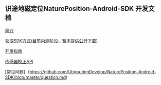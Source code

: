 识途地磁定位NaturePosition-Android-SDK 开发文档
-----

[简介](https://github.com/UbiroutingDevelop/NaturePosition-Android-SDK/blob/master/brief.md)

[获取SDK方式(目前内测阶段，暂不提供公开下载)](https://github.com/UbiroutingDevelop/NaturePosition-Android-SDK/blob/master/download.md)

[开发指南](https://github.com/UbiroutingDevelop/NaturePosition-Android-SDK/blob/master/NatureSDK%20Android.md)

[传感器校正API](https://github.com/UbiroutingDevelop/NaturePosition-Android-SDK/blob/master/calibrate.md)

[常见问题]（https://github.com/UbiroutingDevelop/NaturePosition-Android-SDK/blob/master/question.md)




